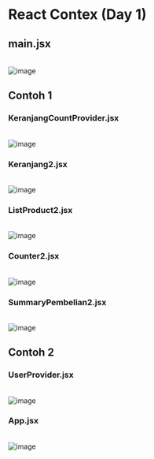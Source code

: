 # React Contex (Day 1)
## main.jsx
<br> ![image](https://user-images.githubusercontent.com/85721388/200232220-afb039da-d2ce-4bad-9c60-eab945ffec80.png)
## Contoh 1 
### KeranjangCountProvider.jsx
<br>![image](https://user-images.githubusercontent.com/85721388/200232245-e0d59984-21b9-41fa-b7b1-f523edbfb9e2.png)
### Keranjang2.jsx
<br> ![image](https://user-images.githubusercontent.com/85721388/200232260-d37d1249-5872-4d3a-bdbf-39a9409d59b7.png)
### ListProduct2.jsx
<br> ![image](https://user-images.githubusercontent.com/85721388/200232269-454d339c-6760-4d26-9e98-175f3cc6389f.png)
### Counter2.jsx
<br> ![image](https://user-images.githubusercontent.com/85721388/200232289-bf369a24-77ec-4f16-8cf0-39bddd42df9f.png)
### SummaryPembelian2.jsx
<br> ![image](https://user-images.githubusercontent.com/85721388/200232562-9d146cdb-d940-4bed-9bbc-2d44a4bbcd7a.png)
## Contoh 2
### UserProvider.jsx
<br> ![image](https://user-images.githubusercontent.com/85721388/200232312-d82892e5-c877-4747-8916-435220b60ab8.png)
### App.jsx
<br> ![image](https://user-images.githubusercontent.com/85721388/200232340-666ff914-1fa8-43e6-bbd6-8fcd4aa65c94.png)

